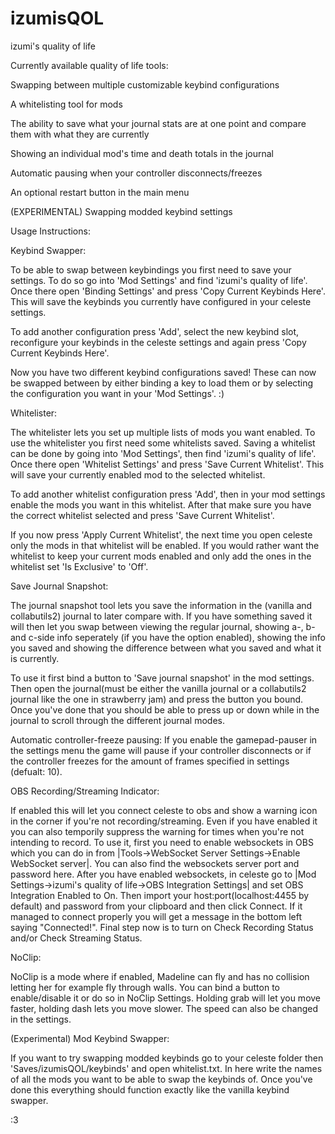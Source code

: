 # izumisQOL
izumi's quality of life

Currently available quality of life tools:

Swapping between multiple customizable keybind configurations

A whitelisting tool for mods

The ability to save what your journal stats are at one point and compare them with what they are currently

Showing an individual mod's time and death totals in the journal

Automatic pausing when your controller disconnects/freezes

An optional restart button in the main menu

(EXPERIMENTAL) Swapping modded keybind settings

Usage Instructions:

Keybind Swapper:

To be able to swap between keybindings you first need to save your settings. To do so go into 'Mod Settings' and find 'izumi's quality of life'. Once there open 'Binding Settings' and press 'Copy Current Keybinds Here'. This will save the keybinds you currently have configured in your celeste settings. 

To add another configuration press 'Add', select the new keybind slot, reconfigure your keybinds in the celeste settings and again press 'Copy Current Keybinds Here'.

Now you have two different keybind configurations saved!
These can now be swapped between by either binding a key to load them or by selecting the configuration you want in your 'Mod Settings'. 
:)

Whitelister:

The whitelister lets you set up multiple lists of mods you want enabled. To use the whitelister you first need some whitelists saved. Saving a whitelist can be done by going into 'Mod Settings', then find 'izumi's quality of life'. Once there open 'Whitelist Settings' and press 'Save Current Whitelist'. This will save your currently enabled mod to the selected whitelist.

To add another whitelist configuration press 'Add', then in your mod settings enable the mods you want in this whitelist. After that make sure you have the correct whitelist selected and press 'Save Current Whitelist'.

If you now press 'Apply Current Whitelist', the next time you open celeste only the mods in that whitelist will be enabled. If you would rather want the whitelist to keep your current mods enabled and only add the ones in the whitelist set 'Is Exclusive' to 'Off'.

Save Journal Snapshot:

The journal snapshot tool lets you save the information in the (vanilla and collabutils2) journal to later compare with. If you have something saved it will then let you swap between viewing the regular journal, showing a-, b- and c-side info seperately (if you have the option enabled), showing the info you saved and showing the difference between what you saved and what it is currently.

To use it first bind a button to 'Save journal snapshot' in the mod settings. Then open the journal(must be either the vanilla journal or a collabutils2 journal like the one in strawberry jam) and press the button you bound. Once you've done that you should be able to press up or down while in the journal to scroll through the different journal modes.

Automatic controller-freeze pausing:
If you enable the gamepad-pauser in the settings menu the game will pause if your controller disconnects or if the controller freezes for the amount of frames specified in settings (defualt: 10).

OBS Recording/Streaming Indicator:

If enabled this will let you connect celeste to obs and show a warning icon in the corner if you're not recording/streaming. Even if you have enabled it you can also temporily suppress the warning for times when you're not intending to record.
To use it, first you need to enable websockets in OBS which you can do in from |Tools->WebSocket Server Settings->Enable WebSocket server|. You can also find the websockets server port and password here.
After you have enabled websockets, in celeste go to |Mod Settings->izumi's quality of life->OBS Integration Settings| and set OBS Integration Enabled to On. 
Then import your host:port(localhost:4455 by default) and password from your clipboard and then click Connect. If it managed to connect properly you will get a message in the bottom left saying "Connected!". 
Final step now is to turn on Check Recording Status and/or Check Streaming Status.

NoClip:

NoClip is a mode where if enabled, Madeline can fly and has no collision letting her for example fly through walls. You can bind a button to enable/disable it or do so in NoClip Settings. Holding grab will let you move faster, holding dash lets you move slower. The speed can also be changed in the settings.

(Experimental) Mod Keybind Swapper:

If you want to try swapping modded keybinds go to your celeste folder then 'Saves/izumisQOL/keybinds' and open whitelist.txt. In here write the names of all the mods you want to be able to swap the keybinds of. Once you've done this everything should function exactly like the vanilla keybind swapper.

:3
